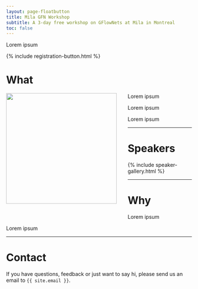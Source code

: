 ```yaml
---
layout: page-floatbutton
title: Mila GFN Workshop
subtitle: A 3-day free workshop on GFlowNets at Mila in Montreal
toc: false
---
```


Lorem ipsum

{% include registration-button.html %}



# What

<img src="{{ site.logo }}" style="width:300px;vertical-align:middle;padding-right:30px;padding-bottom:30px;float:left">
Lorem ipsum

Lorem ipsum

Lorem ipsum

---

# Speakers

{% include speaker-gallery.html %}

---

# Why

Lorem ipsum

Lorem ipsum

---

# Contact

If you have questions, feedback or just want to say hi, please send us an email to `{{ site.email }}`.
